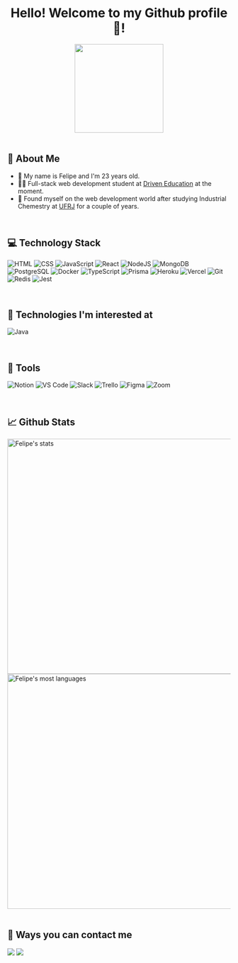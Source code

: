 <h1 align ="center">Hello! Welcome to my Github profile 👋!</h1>

<div align="center">
<img height="200em" src= "https://media1.giphy.com/media/jdPMeyv9rn0hZHh8n9/giphy.gif?cid=ecf05e47m0kpmrtd7uy3iin4oas1nrr5q7vjemsbl1j8fnos&rid=giphy.gif&ct=s" />
</div>

<br>

## :paperclip: About Me
- :man: My name is Felipe and I'm 23 years old.
- :man_student: Full-stack web development student at [Driven Education](https://www.driven.com.br/) at the moment.
- :dart: Found myself on the web development world after studying Industrial Chemestry at [UFRJ](https://ufrj.br/) for a couple of years. 

<br>



## :computer: Technology Stack
![HTML](https://img.shields.io/badge/HTML5-E34F26?style=for-the-badge&logo=html5&logoColor=white)
![CSS](https://img.shields.io/badge/CSS3-1572B6?style=for-the-badge&logo=css3&logoColor=white)
![JavaScript](https://img.shields.io/badge/JavaScript-F7DF1E?style=for-the-badge&logo=javascript&logoColor=black)
![React](https://img.shields.io/badge/React-20232A?style=for-the-badge&logo=react&logoColor=61DAFB)
![NodeJS](https://img.shields.io/badge/Node.js-43853D?style=for-the-badge&logo=node.js&logoColor=white)
![MongoDB](https://img.shields.io/badge/MongoDB-4EA94B?style=for-the-badge&logo=mongodb&logoColor=white)
![PostgreSQL](https://img.shields.io/badge/PostgreSQL-316192?style=for-the-badge&logo=postgresql&logoColor=white)
![Docker](https://img.shields.io/badge/docker-%230db7ed.svg?style=for-the-badge&logo=docker&logoColor=white)
![TypeScript](https://img.shields.io/badge/TypeScript-007ACC?style=for-the-badge&logo=typescript&logoColor=white)
![Prisma](https://img.shields.io/badge/Prisma-3982CE?style=for-the-badge&logo=Prisma&logoColor=white)
![Heroku](https://img.shields.io/badge/Heroku-430098?style=for-the-badge&logo=heroku&logoColor=white)
![Vercel](https://img.shields.io/badge/Vercel-000000?style=for-the-badge&logo=vercel&logoColor=white)
![Git](https://img.shields.io/badge/GIT-E44C30?style=for-the-badge&logo=git&logoColor=white)
![Redis](https://img.shields.io/badge/redis-%23DD0031.svg?style=for-the-badge&logo=redis&logoColor=white)
![Jest](https://img.shields.io/badge/-jest-%23C21325?style=for-the-badge&logo=jest&logoColor=white)

<br>


## :eyes: Technologies I'm interested at
![Java](https://img.shields.io/badge/java-%23ED8B00.svg?style=for-the-badge&logo=java&logoColor=white)


<br>

## :toolbox: Tools


![Notion](https://img.shields.io/badge/Notion-000000?style=for-the-badge&logo=notion&logoColor=white)
![VS Code](https://img.shields.io/badge/Visual_Studio_Code-0078D4?style=for-the-badge&logo=visual%20studio%20code&logoColor=white)
![Slack](https://img.shields.io/badge/Slack-4A154B?style=for-the-badge&logo=slack&logoColor=white)
![Trello](https://img.shields.io/badge/Trello-0052CC?style=for-the-badge&logo=trello&logoColor=white)
![Figma](https://img.shields.io/badge/Figma-F24E1E?style=for-the-badge&logo=figma&logoColor=white)
![Zoom](https://img.shields.io/badge/Zoom-2D8CFF?style=for-the-badge&logo=zoom&logoColor=white)

<br>


## :chart_with_upwards_trend: Github Stats

<div align="left">
<img width="530em" src="https://github-readme-stats.vercel.app/api?username=Fvieira99&show_icons=true&theme=vision-friendly-dark" alt="Felipe's stats"/>
<img width="530em" src="https://github-readme-stats.vercel.app/api/top-langs/?username=Fvieira99&layout=compact&theme=vision-friendly-dark" alt="Felipe's most languages"/>
</div>

<br>

## :calling: Ways you can contact me

<a href = "mailto:felipecosta1961@gmail.com"><img src="https://img.shields.io/badge/-Gmail-%23333?style=for-the-badge&logo=gmail&logoColor=white" target="_blank"></a>
<a href = "https://www.linkedin.com/in/felipevieiracosta/"><img src="https://img.shields.io/badge/LinkedIn-0077B5?style=for-the-badge&logo=linkedin&logoColor=white" target="_blank"></a>






